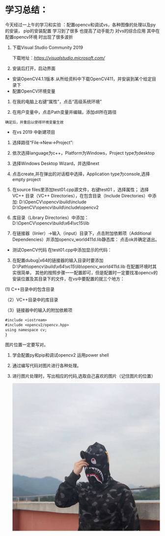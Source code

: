 # 学习总结：
今天经过一上午的学习和实验 ：配置opencv和调试vs，各种图像的处理以及py的安装，
pip的安装配置 学习到了很多 也提高了动手能力 对vs的综合应用 其中在配置opencv环境
时出现了很多波折 
1. 下载Visual Studio Community 2019

    下载地址：*https://visualstudio.microsoft.com/*
2. 安装后打开，启动界面
  * 安装OpenCV4.1.1版本
    从所给资料中下载OpenCV411，并安装到某个给定目录下
  * 配置OpenCV环境变量
  1. 在我的电脑上右键“属性”，点击“高级系统环境”

  2. 在用户变量中，点击Path变量并编辑，添加dll所在路径
    
    确定后，并重启以使得环境变量生效
  * 在vs 2019 中新建项目
  1. 选择路径“File->New->Project”:
  2. 依次选择language为c++，Platform为Windows，Project type为desktop
  3. 选择Windows Desktop Wizard，并选择next
  4. 点击create,并在弹出的对话框中选择，Application type为console,选择empty project
  5. 在source files里添加test01.cpp源文件，右键test01 ，选择属性；
    选择VC++ 目录（VC++ Directories），在包含目录（Include Directories）中添加:
    D:\OpenCV\opencv\build\include
    D:\OpenCV\opencv\build\include\opencv2
  6. 库目录（Library Directories）中添加：
    D:\OpenCV\opencv\build\x64\vc15\lib

  7. 在链接器（linler）->输入（input）目录下，点击附加依赖项（Additional Dependencies）并添加opencv_world411d.lib静态库：
点击ok并确定退出。
  * 测试OpenCV代码
    在test01.cpp中添加显示的代码：
3. 在配置dubug|x64的链接器的输入目录时要添加
D:\Path\opencv\build\x64\vc15\lib\opencv_world411d.lib
在配置环境时其实很简单， 其他的按照步骤一一配置即可，但是配置时一定要找准opencv的安装位置及其目录下的文件，在vs中要配置的就三个地方：

 (1) C++目录中的包含目录

（2）VC++目录中的库目录

（3）链接器中的输入的附加依赖项

    #include <iostream>
    #include <opencv2/opencv.hpp>
    using namespace cv;
    }

    
图片位置一定要写对。

1. 学会配置py和pip和调试opencv2 运用power shell
2. 通过编写代码对图片进行各种处理。
3. 进行图片处理时，写出相应的代码,选取自己喜欢的图片（记住图片的位置）
   
   ![](1.jpg)